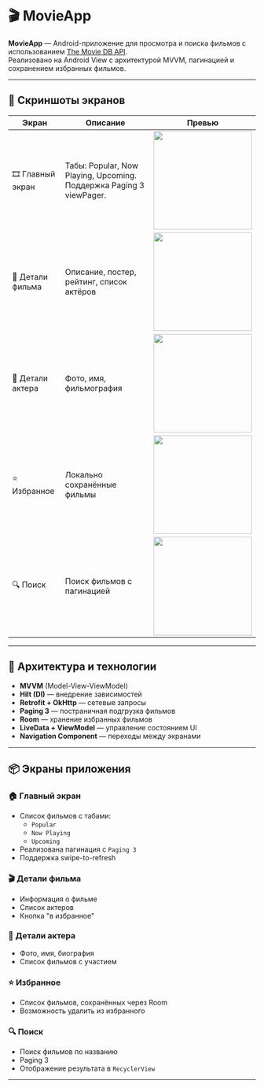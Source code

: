 # 🎬 MovieApp

**MovieApp** — Android-приложение для просмотра и поиска фильмов с использованием [The Movie DB API](https://www.themoviedb.org/).  
Реализовано на Android View с архитектурой MVVM, пагинацией и сохранением избранных фильмов.

---

## 📱 Скриншоты экранов

| Экран | Описание | Превью |
|-------|----------|--------|
| 🎞️ Главный экран | Табы: Popular, Now Playing, Upcoming. Поддержка Paging 3 viewPager. | <img src="https://github.com/user-attachments/assets/4d964373-7a5d-45ca-9cf6-60ab1e027545" width="200"/> |
| 🎥 Детали фильма | Описание, постер, рейтинг, список актёров | <img src="https://github.com/user-attachments/assets/15581e90-cb37-4421-b40d-5afb57211dcb" width="200"/> |
| 👤 Детали актера | Фото, имя, фильмография | <img src="https://github.com/user-attachments/assets/b876877e-2d71-4e61-8814-46fd230ebfac" width="200"/> |
| ⭐ Избранное | Локально сохранённые фильмы | <img src="https://github.com/user-attachments/assets/dc49593c-5f12-4046-acd2-60aae459f01d" width="200"/> |
| 🔍 Поиск | Поиск фильмов с пагинацией | <img src="https://github.com/user-attachments/assets/2f053d20-9f7e-4585-b828-9bc423f1f937" width="200"/> |

---

## 🔧 Архитектура и технологии

- **MVVM** (Model-View-ViewModel)
- **Hilt (DI)** — внедрение зависимостей
- **Retrofit + OkHttp** — сетевые запросы
- **Paging 3** — постраничная подгрузка фильмов
- **Room** — хранение избранных фильмов
- **LiveData + ViewModel** — управление состоянием UI
- **Navigation Component** — переходы между экранами

---

## 📦 Экраны приложения

### 🏠 Главный экран
- Список фильмов с табами:
  - `Popular`
  - `Now Playing`
  - `Upcoming`
- Реализована пагинация с `Paging 3`
- Поддержка swipe-to-refresh

### 🎬 Детали фильма
- Информация о фильме
- Список актеров
- Кнопка "в избранное"

### 👥 Детали актера
- Фото, имя, биография
- Список фильмов с участием

### ⭐ Избранное
- Список фильмов, сохранённых через Room
- Возможность удалить из избранного

### 🔍 Поиск
- Поиск фильмов по названию
- Paging 3
- Отображение результата в `RecyclerView`

---
